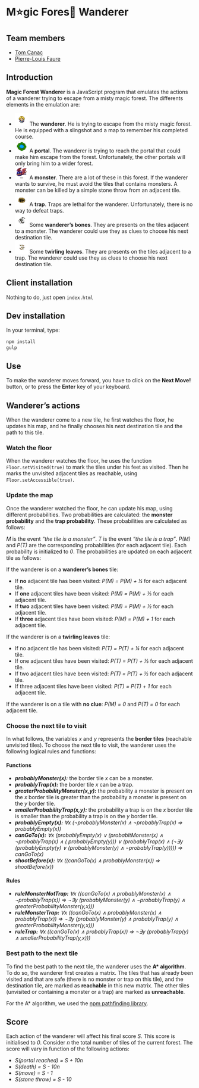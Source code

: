 # M:star:gic Fores:evergreen_tree: Wanderer

## Team members
* [Tom Canac](http://tomcanac.com)
* [Pierre-Louis Faure](https://www.linkedin.com/in/plfaure)

## Introduction
**Magic Forest Wanderer** is a JavaScript program that emulates the actions of a wanderer trying to escape from a misty magic forest. The differents elements in the emulation are:

* <img src="https://github.com/tmos/magicForestWanderer/blob/master/assets/hero.png" height="35"> The **wanderer**. He is trying to escape from the misty magic forest. He is equipped with a slingshot and a map to remember his completed course.
* <img src="https://github.com/tmos/magicForestWanderer/blob/master/assets/goal.png" height="35"> A **portal**. The wanderer is trying to reach the portal that could make him escape from the forest. Unfortunately, the other portals will only bring him to a wider forest.
* <img src="https://github.com/tmos/magicForestWanderer/blob/master/assets/monster.png" height="35"> A **monster**. There are a lot of these in this forest. If the wanderer wants to survive, he must avoid the tiles that contains monsters. A monster can be killed by a simple stone throw from an adjacent tile.
* <img src="https://github.com/tmos/magicForestWanderer/blob/master/assets/trap.png" height="35"> A **trap**. Traps are lethal for the wanderer. Unfortunately, there is no way to defeat traps.
* <img src="https://github.com/tmos/magicForestWanderer/blob/master/assets/monsterClue.png" height="35"> Some **wanderer’s bones**. They are presents on the tiles adjacent to a monster. The wanderer could use they as clues to choose his next destination tile.
* <img src="https://github.com/tmos/magicForestWanderer/blob/master/assets/trapClue.png" height="35"> Some **twirling leaves**. They are presents on the tiles adjacent to a trap. The wanderer could use they as clues to choose his next destination tile.

## Client installation
Nothing to do, just open `index.html`

## Dev installation
In your terminal, type:
```
npm install
gulp
```
## Use
To make the wanderer moves forward, you have to click on the **Next Move!** button, or to press the **Enter** key of your keyboard.

## Wanderer’s actions
When the wanderer come to a new tile, he first watches the floor, he updates his map, and he finally chooses his next destination tile and the path to this tile.

### Watch the floor
When the wanderer watches the floor, he uses the function `Floor.setVisited(true)` to mark the tiles under his feet as visited. Then he marks the unvisited adjacent tiles as reachable, using `Floor.setAccessible(true)`.

### Update the map
Once the wanderer watched the floor, he can update his map, using different probabilities. Two probabilities are calculated: the **monster probability** and the **trap probability**. These probabilities are calculated as follows:

*M* is the event *“the tile is a monster”*. *T* is the event *“the tile is a trap”*. *P(M)* and *P(T)* are the corresponding probabilities (for each adjacent tile). Each probability is initialized to *0*. The probabilities are updated on each adjacent tile as follows:

If the wanderer is on a **wanderer’s bones** tile:
* If **no** adjacent tile has been visited: *P(M) = P(M) + ¼* for each adjacent tile.
* If **one** adjacent tiles have been visited: *P(M) = P(M) + ⅓* for each adjacent tile.
* If **two** adjacent tiles have been visited: *P(M) = P(M) + ½* for each adjacent tile.
* If **three** adjacent tiles have been visited: *P(M) = P(M) + 1* for each adjacent tile.

If the wanderer is on a **twirling leaves** tile:
* If no adjacent tile has been visited: *P(T) = P(T) + ¼* for each adjacent tile.
* If one adjacent tiles have been visited: *P(T) = P(T) + ⅓* for each adjacent tile.
* If two adjacent tiles have been visited: *P(T) = P(T) + ½* for each adjacent tile.
* If three adjacent tiles have been visited: *P(T) = P(T) + 1* for each adjacent tile.

If the wanderer is on a tile with **no clue**: *P(M) = 0* and *P(T) = 0* for each adjacent tile.

### Choose the next tile to visit
In what follows, the variables *x* and *y* represents the **border tiles** (reachable unvisited tiles). To choose the next tile to visit, the wanderer uses the following logical rules and functions:

#### Functions
* ***probablyMonster(x):*** the border tile *x* can be a monster.
* ***probablyTrap(x):*** the border tile *x* can be a trap.
* ***greaterProbabilityMonster(x,y):*** the probability a monster is present on the *x* border tile is greater than the probability a monster is present on the *y* border tile.
* ***smallerProbabilityTrap(x,y):*** the probability a trap is on the *x* border tile is smaller than the probability a trap is on the *y* border tile.
* ***probablyEmpty(x):*** *∀x (¬probablyMonster(x) ∧ ¬probablyTrap(x) ⇒ probablyEmpty(x))*
* ***canGoTo(x):*** *∀x (probablyEmpty(x) ∨ (probabltMonster(x) ∧ ¬probablyTrap(x) ∧ ( probablyEmpty(y))) ∨ (probablyTrap(x) ∧ (¬∃y (probablyEmpty(y) ∨ (probablyMonster(y) ∧ ¬probablyTrap(y))))) ⇒ canGoTo(x)*
* ***shootBefore(x):*** *∀x ((canGoTo(x) ∧ probablyMonster(x)) ⇒ shootBefore(x))*

#### Rules
* ***ruleMonsterNotTrap:*** *∀x ((canGoTo(x) ∧ probablyMonster(x) ∧ ¬probablyTrap(x)) ⇒ ¬∃y (probablyMonster(y) ∧ ¬probablyTrap(y) ∧ greaterProbabilityMonster(y,x)))*
* ***ruleMonsterTrap:*** *∀x ((canGoTo(x) ∧ probablyMonster(x) ∧ probablyTrap(x)) ⇒ ¬∃y (probablyMonster(y) ∧ probablyTrap(y) ∧ greaterProbabilityMonster(y,x)))*
* ***ruleTrap:*** *∀x ((canGoTo(x) ∧ probablyTrap(x)) ⇒ ¬∃y (probablyTrap(y) ∧ smallerProbabilityTrap(y,x)))*

### Best path to the next tile
To find the best path to the next tile, the wanderer uses the **A\* algorithm**. To do so, the wanderer first creates a matrix. The tiles that has already been visited and that are safe (there is no monster or trap on this tile), and the destination tile, are marked as **reachable** in this new matrix. The other tiles (unvisited or containing a monster or a trap) are marked as **unreachable**.

For the A\* algorithm, we used the [npm pathfinding library](https://www.npmjs.com/package/pathfinding).

## Score
Each action of the wanderer will affect his final score *S*. This score is initialised to *0*. Consider *n* the total number of tiles of the current forest. The score will vary in function of the following actions:
* *S(portal reached) = S + 10n*
* *S(death) = S - 10n*
* *S(move) = S - 1*
* *S(stone throw) = S - 10*
